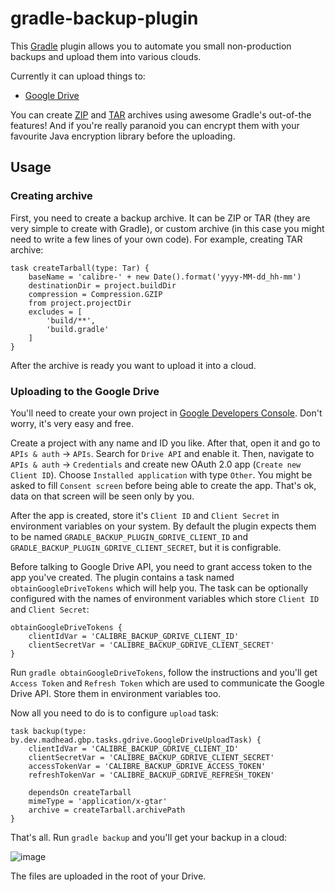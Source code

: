 # gradle-backup-plugin

This [Gradle](http://gradle.org/) plugin allows you to automate you small non-production backups and upload them into various clouds.

Currently it can upload things to:

+ [Google Drive](https://www.google.com/drive/)

You can create [ZIP](https://gradle.org/docs/current/dsl/org.gradle.api.tasks.bundling.Zip.html) and [TAR](https://gradle.org/docs/current/dsl/org.gradle.api.tasks.bundling.Tar.html) archives using awesome Gradle's out-of-the features! And if you're really paranoid you can encrypt them with your favourite Java encryption library before the uploading.

## Usage

### Creating archive

First, you need to create a backup archive. It can be ZIP or TAR (they are very simple to create with Gradle), or custom archive (in this case you might need to write a few lines of your own code). For example, creating TAR archive:
```
task createTarball(type: Tar) {
	baseName = 'calibre-' + new Date().format('yyyy-MM-dd_hh-mm')
	destinationDir = project.buildDir
	compression = Compression.GZIP
	from project.projectDir
	excludes = [
		'build/**',
		'build.gradle'
	]
}
```
After the archive is ready you want to upload it into a cloud.

### Uploading to the Google Drive

You'll need to create your own project in [Google Developers Console](https://console.developers.google.com). Don't worry, it's very easy and free.

Create a project with any name and ID you like. After that, open it and go to `APIs & auth` → `APIs`. Search for `Drive API` and enable it. Then, navigate to `APIs & auth` → `Credentials` and create new OAuth 2.0 app (`Create new Client ID`). Choose `Installed application` with type `Other`. You might be asked to fill `Consent screen` before being able to create the app. That's ok, data on that screen will be seen only by you.

After the app is created, store it's `Client ID` and `Client Secret` in environment variables on your system. By default the plugin expects them to be named `GRADLE_BACKUP_PLUGIN_GDRIVE_CLIENT_ID` and `GRADLE_BACKUP_PLUGIN_GDRIVE_CLIENT_SECRET`, but it is configrable.

Before talking to Google Drive API, you need to grant access token to the app you've created. The plugin contains a task named `obtainGoogleDriveTokens` which will help you. The task can be optionally configured with the names of environment variables which store `Client ID` and `Client Secret`:
```
obtainGoogleDriveTokens {
	clientIdVar = 'CALIBRE_BACKUP_GDRIVE_CLIENT_ID'
	clientSecretVar = 'CALIBRE_BACKUP_GDRIVE_CLIENT_SECRET'
}
```
Run `gradle obtainGoogleDriveTokens`, follow the instructions and you'll get `Access Token` and `Refresh Token` which are used to communicate the Google Drive API. Store them in environment variables too.

Now all you need to do is to configure `upload` task:
```
task backup(type: by.dev.madhead.gbp.tasks.gdrive.GoogleDriveUploadTask) {
	clientIdVar = 'CALIBRE_BACKUP_GDRIVE_CLIENT_ID'
	clientSecretVar = 'CALIBRE_BACKUP_GDRIVE_CLIENT_SECRET'
	accessTokenVar = 'CALIBRE_BACKUP_GDRIVE_ACCESS_TOKEN'
	refreshTokenVar = 'CALIBRE_BACKUP_GDRIVE_REFRESH_TOKEN'

	dependsOn createTarball
	mimeType = 'application/x-gtar'
	archive = createTarball.archivePath
}
```
That's all. Run `gradle backup` and you'll get your backup in a cloud:

![image](https://cloud.githubusercontent.com/assets/577360/7076097/a7a127d8-df0f-11e4-831b-ae9eed8bc4ae.png)

The files are uploaded in the root of your Drive.
